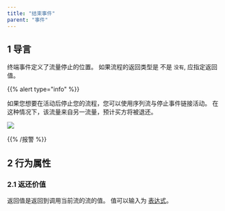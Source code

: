 ```yaml
---
title: "结束事件"
parent: "事件"
---
```


## 1 导言

终端事件定义了流量停止的位置。 如果流程的返回类型是 不是 `没有`, 应指定返回值。

{{% alert type="info" %}}

如果您想要在活动后停止您的流程，您可以使用序列流与停止事件链接活动。 在这种情况下，该流量来自另一流量，预计买方将被退还。

![](attachments/819203/917940.png)

{{% /报警 %}}

## 2 行为属性

### 2.1 返还价值

返回值是返回到调用当前流的流的值。 值可以输入为 [表达式](expressions)。
